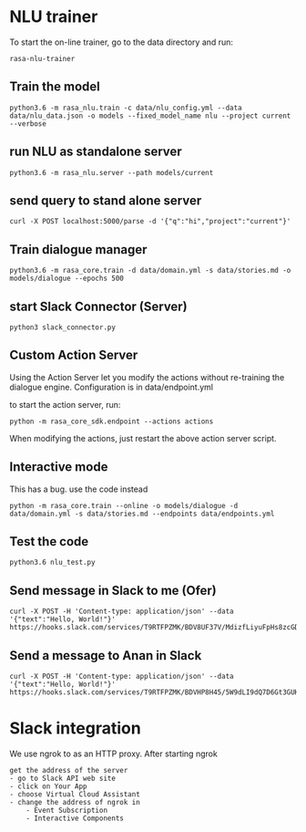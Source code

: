 # NLU trainer

To start the on-line trainer, go to the data directory and run:

    rasa-nlu-trainer


## Train the model

    python3.6 -m rasa_nlu.train -c data/nlu_config.yml --data data/nlu_data.json -o models --fixed_model_name nlu --project current --verbose

## run NLU as standalone server

    python3.6 -m rasa_nlu.server --path models/current


## send query to stand alone server

    curl -X POST localhost:5000/parse -d '{"q":"hi","project":"current"}'


## Train dialogue manager

    python3.6 -m rasa_core.train -d data/domain.yml -s data/stories.md -o models/dialogue --epochs 500

## start Slack Connector (Server)

    python3 slack_connector.py


## Custom Action Server

Using the Action Server let you modify the actions without re-training the dialogue engine. 
Configuration is in data/endpoint.yml

to start the action server, run:
        
    python -m rasa_core_sdk.endpoint --actions actions

When modifying the actions, just restart the above action server script. 

## Interactive mode

This has a bug. use the code instead

    python -m rasa_core.train --online -o models/dialogue -d data/domain.yml -s data/stories.md --endpoints data/endpoints.yml
        

## Test the code
    
    python3.6 nlu_test.py
    


## Send message in Slack to me (Ofer)
    curl -X POST -H 'Content-type: application/json' --data '{"text":"Hello, World!"}' https://hooks.slack.com/services/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

## Send a message to Anan in Slack
    curl -X POST -H 'Content-type: application/json' --data '{"text":"Hello, World!"}'  https://hooks.slack.com/services/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


# Slack integration

We use ngrok to as an HTTP proxy. 
After starting ngrok
 
    get the address of the server
    - go to Slack API web site
    - click on Your App
    - choose Virtual Cloud Assistant
    - change the address of ngrok in
        - Event Subscription
        - Interactive Components

